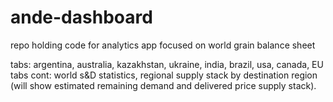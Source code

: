 # ande-dashboard
repo holding code for analytics app focused on world grain balance sheet

tabs: argentina, australia, kazakhstan, ukraine, india, brazil, usa, canada, EU
tabs cont: world s&D statistics, regional supply stack by destination region (will show estimated remaining demand and delivered price supply stack).
